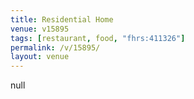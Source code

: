 ```yaml
---
title: Residential Home
venue: v15895
tags: [restaurant, food, "fhrs:411326"]
permalink: /v/15895/
layout: venue
---
```

null